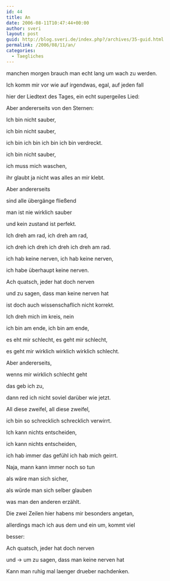 ```yaml
---
id: 44
title: An
date: 2006-08-11T10:47:44+00:00
author: sveri
layout: post
guid: http://blog.sveri.de/index.php?/archives/35-guid.html
permalink: /2006/08/11/an/
categories:
  - Taegliches
---
```

manchen morgen brauch man echt lang um wach zu werden.
  
Ich komm mir vor wie auf irgendwas, egal, auf jeden fall
  
hier der Liedtext des Tages, ein echt supergeiles Lied:

Aber andererseits von den Sternen:

Ich bin nicht sauber,
  
ich bin nicht sauber,
  
ich bin ich bin ich bin ich bin verdreckt.

ich bin nicht sauber,
  
ich muss mich waschen,
  
ihr glaubt ja nicht was alles an mir klebt.

Aber andererseits
  
sind alle übergänge fließend
  
man ist nie wirklich sauber
  
und kein zustand ist perfekt.

Ich dreh am rad, ich dreh am rad,
  
ich dreh ich dreh ich dreh ich dreh am rad.
  
ich hab keine nerven, ich hab keine nerven,
  
ich habe überhaupt keine nerven.
  
Ach quatsch, jeder hat doch nerven
  
und zu sagen, dass man keine nerven hat
  
ist doch auch wissenschaflich nicht korrekt.

Ich dreh mich im kreis, nein
  
ich bin am ende, ich bin am ende,
  
es eht mir schlecht, es geht mir schlecht,
  
es geht mir wirklich wirklich wirklich schlecht.

Aber andererseits,
  
wenns mir wirklich schlecht geht
  
das geb ich zu,
  
dann red ich nicht soviel darüber wie jetzt.

All diese zweifel, all diese zweifel,
  
ich bin so schrecklich schrecklich verwirrt.
  
Ich kann nichts entscheiden,
  
ich kann nichts entscheiden,
  
ich hab immer das gefühl ich hab mich geirrt.

Naja, mann kann immer noch so tun
  
als wäre man sich sicher,
  
als würde man sich selber glauben
  
was man den anderen erzählt.

Die zwei Zeilen hier habens mir besonders angetan,
  
allerdings mach ich aus dem und ein um, kommt viel
  
besser:

Ach quatsch, jeder hat doch nerven
  
und -> um zu sagen, dass man keine nerven hat

Kann man ruhig mal laenger drueber nachdenken.